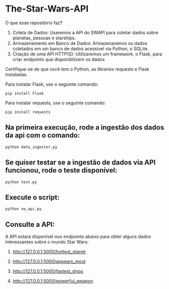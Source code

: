 # The-Star-Wars-API

O que esse repositório faz?

1. Coleta de Dados: Usaremos a API do SWAPI para coletar dados sobre planetas, pessoas e starships.
2. Armazenamento em Banco de Dados: Armazenaremos os dados coletados em um banco de dados acessível via Python, o SQLite.
3. Criação de uma API HTTP(S): Utilizaremos um framework, o Flask, para criar endpoints que disponibilizem os dados


Certifique-se de que você tem o Python, as libraries requests e Flask instaladas. 

Para instalar Flask, use o seguinte comando:
```
pip install Flask
```

Para instalar requests, use o seguinte comando:
```
pip install requests
```

## Na primeira execução, rode a ingestão dos dados da api com o comando:
```
python data_ingestor.py
```

## Se quiser testar se a ingestão de dados via API funcionou, rode o teste disponível:
```
python test.py
```

## Execute o script:
```
python sw_api.py
```

## Consulte a API:

A API estará disponível nos endpoints abaixo para obter alguns dados interessantes sobre o mundo Star Wars:

1. http://127.0.0.1:5000/hottest_planet

2. http://127.0.0.1:5000/appears_most

3. http://127.0.0.1:5000/fastest_ships

4. http://127.0.0.1:5000/powerful_weapon

